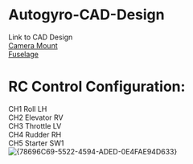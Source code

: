 # Autogyro-CAD-Design
Link to CAD Design<br>
[Camera Mount](https://github.com/Arcilios/Autogyro-CAD-Design/tree/main/Camera) <br>
[Fuselage](https://github.com/Arcilios/Autogyro-CAD-Design/tree/main/Fuselage)

# RC Control Configuration:
CH1 Roll LH   
CH2 Elevator RV  
CH3 Throttle LV  
CH4 Rudder RH  
CH5 Starter SW1  
![{78696C69-5522-4594-ADED-0E4FAE94D633}](https://github.com/user-attachments/assets/f36f2ee6-0f9c-452c-938c-7c7dc15e2e6a)

